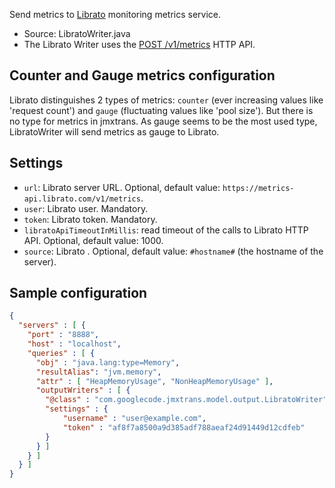 
Send metrics to [Librato](https://metrics.librato.com/) monitoring metrics service.

* Source: LibratoWriter.java
* The Librato Writer uses the [POST /v1/metrics](http://dev.librato.com/v1/post/metrics) HTTP API.

## Counter and Gauge metrics configuration

Librato distinguishes 2 types of metrics: `counter` (ever increasing values like 'request count') and `gauge` (fluctuating values like 'pool size').
But there is no type for metrics in jmxtrans. As gauge seems to be the most used type, LibratoWriter will send metrics as gauge to Librato.

## Settings
 * `url`: Librato server URL. Optional, default value: `https://metrics-api.librato.com/v1/metrics`.
 * `user`: Librato user. Mandatory.
 * `token`: Librato token. Mandatory.
 * `libratoApiTimeoutInMillis`: read timeout of the calls to Librato HTTP API. Optional, default value: 1000.
 * `source`: Librato . Optional, default value: `#hostname#` (the hostname of the server).

## Sample configuration

```json
{
  "servers" : [ {
    "port" : "8888",
    "host" : "localhost",
    "queries" : [ {
      "obj" : "java.lang:type=Memory",
      "resultAlias": "jvm.memory",
      "attr" : [ "HeapMemoryUsage", "NonHeapMemoryUsage" ],
      "outputWriters" : [ {
        "@class" : "com.googlecode.jmxtrans.model.output.LibratoWriter",
        "settings" : {
            "username" : "user@example.com",
            "token" : "af8f7a8500a9d385adf788aeaf24d91449d12cdfeb"
        }
      } ]
    } ]
  } ]
}
```
